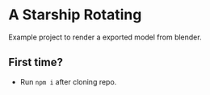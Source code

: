 # A Starship Rotating

Example project to render a exported model from blender.

## First time?
- Run `npm i` after cloning repo.